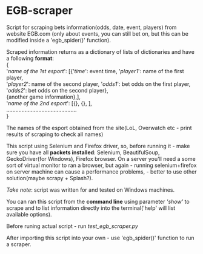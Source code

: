 # EGB-scraper
<p>Script for scraping bets information(odds, date, event, players) from website EGB.com (only about events, 
    you can still bet on, but this can be modified inside a 'egb_spider()' function).</p>
    Scraped information returns as a dictionary of lists of dictionaries and have a following <b>format</b>:</br>
    {</br>
    '<i>name of the 1st esport</i>': [{'<i>time</i>': event time, '<i>player1</i>': name of the first player,</br> 
                                '<i>player2</i>': name of the second player, '<i>odds1</i>': bet odds on the first player,</br>
                                '<i>odds2</i>': bet odds on the second player},</br>
                                {another game information},], </br>
     '<i>name of the 2nd esport</i>': [{}, {}, ],</br> 
     ..............................................</br>
    }</br>
    <p>The names of the esport obtained from the site(LoL, Overwatch etc - print results of scraping 
    to check all names)</p>  
    <p>This script using Selenium and Firefox driver, so, before running it - make sure you have all 
    <b>packets installed</b>: Selenium, BeautifulSoup, GeckoDriver(for Windows), Firefox browser. 
    On a server you'll need a some sort of virtual monitor to ran a browser, but again - running 
    selenium+firefox on server machine can cause a performance problems, - better to use other solution(maybe 
    scrapy + Splash?).</p>
    <p><i>Take note</i>: script was written for and tested on Windows machines.</p>
    <p>You can ran this script from the <b>command line</b> using parameter <i>'show'</i> to scrape and to list information 
    directly into the terminal('help' will list available options).</p>
    <p>Before runing actual script - run <i>test_egb_scraper.py</i></p>
    <p>After importing this script into your own - use 'egb_spider()' function to run a scraper.</p> 
